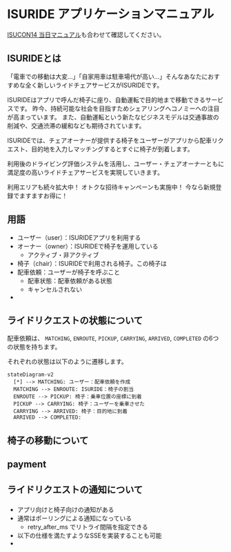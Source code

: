 # ISURIDE アプリケーションマニュアル

<!-- TODO（公開前）: リンクの張り替え -->
[ISUCON14 当日マニュアル](./manual.md)も合わせて確認してください。

## ISURIDEとは
「電車での移動は大変…」「自家用車は駐車場代が高い…」そんなあなたにおすすめな全く新しいライドチェアサービスがISURIDEです。

ISURIDEはアプリで呼んだ椅子に座り、自動運転で目的地まで移動できるサービスです。
昨今、持続可能な社会を目指すためシェアリングへコノミーへの注目が高まっています。
また、自動運転という新たなビジネスモデルは交通事故の削減や、交通渋滞の緩和なども期待されています。

ISURIDEでは、チェアオーナーが提供する椅子をユーザーがアプリから配車リクエスト、目的地を入力しマッチングするとすぐに椅子が到着します。

利用後のドライビング評価システムを活用し、ユーザー・チェアオーナーともに満足度の高いライドチェアサービスを実現していきます。

利用エリアも続々拡大中！
オトクな招待キャンペーンも実施中！
今なら新規登録でますますお得に！

## 用語
- ユーザー（user）：ISURIDEアプリを利用する
- オーナー（owner）：ISURIDEで椅子を運用している
  - アクティブ・非アクティブ
- 椅子（chair）：ISURIDEで利用される椅子。この椅子は
- 配車依頼：ユーザーが椅子を呼ぶこと
  - 配車状態：配車依頼がある状態
  - キャンセルされない
- 

## ライドリクエストの状態について
配車依頼は、 `MATCHING`, `ENROUTE`, `PICKUP`, `CARRYING`, `ARRIVED`, `COMPLETED` の6つの状態を持ちます。

それぞれの状態は以下のように遷移します。

```mermaid
stateDiagram-v2 
  [*] --> MATCHING: ユーザー：配車依頼を作成
  MATCHING --> ENROUTE: ISURIDE：椅子の割当
  ENROUTE --> PICKUP: 椅子：乗車位置の座標に到着
  PICKUP --> CARRYING: 椅子：ユーザーを乗車させた
  CARRYING --> ARRIVED: 椅子：目的地に到着
  ARRIVED --> COMPLETED: 
```

## 椅子の移動について

## payment

## ライドリクエストの通知について

### 
- アプリ向けと椅子向けの通知がある
- 通常はポーリングによる通知になっている
  - retry_after_ms でリトライ間隔を指定できる
- 以下の仕様を満たすようなSSEを実装することも可能
- 
